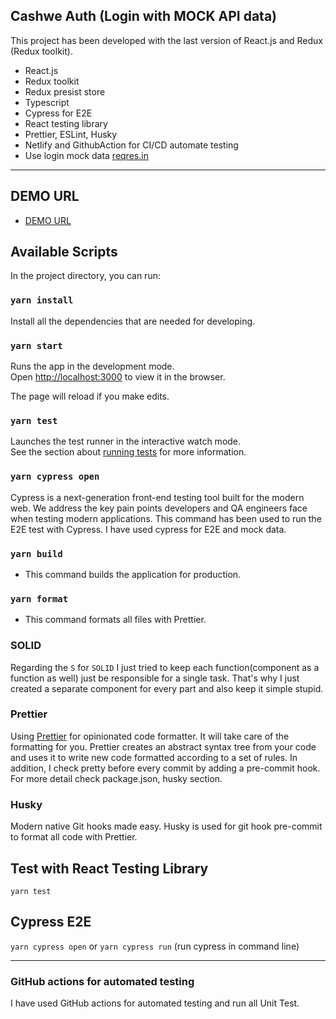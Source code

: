 ## Cashwe Auth (Login with MOCK API data)

This project has been developed with the last version of React.js and Redux (Redux toolkit).

- React.js
- Redux toolkit
- Redux presist store
- Typescript
- Cypress for E2E
- React testing library
- Prettier, ESLint, Husky
- Netlify and GithubAction for CI/CD automate testing
- Use login mock data [reqres.in](https://reqres.in/)

---

## DEMO URL

- [DEMO URL](https://cashew-login.netlify.app/)

## Available Scripts

In the project directory, you can run:

### `yarn install`

Install all the dependencies that are needed for developing.

### `yarn start`

Runs the app in the development mode.\
Open [http://localhost:3000](http://localhost:3000) to view it in the browser.

The page will reload if you make edits.

### `yarn test`

Launches the test runner in the interactive watch mode.\
See the section about [running tests](https://facebook.github.io/create-react-app/docs/running-tests) for more information.

### `yarn cypress open`

Cypress is a next-generation front-end testing tool built for the modern web. We address the key pain points developers and QA engineers face when testing modern applications.
This command has been used to run the E2E test with Cypress. I have used cypress for E2E and mock data.

### `yarn build`

- This command builds the application for production.

### `yarn format`

- This command formats all files with Prettier.

### SOLID

Regarding the `S` for `SOLID` I just tried to keep each function(component as a function as well)
just be responsible for a single task. That's why I just created a separate component for every part
and also keep it simple stupid.

### Prettier

Using [Prettier](https://prettier.io/) for opinionated code formatter.
It will take care of the formatting for you.
Prettier creates an abstract syntax tree from your code and uses it to write new code formatted according to a set of rules.
In addition, I check pretty before every commit by adding a pre-commit hook. For more detail check package.json, husky section.

### Husky

Modern native Git hooks made easy. Husky is used for git hook pre-commit to format all code with Prettier.

## Test with React Testing Library

`yarn test`

## Cypress E2E

`yarn cypress open` or `yarn cypress run` (run cypress in command line)

---

### GitHub actions for automated testing

I have used GitHub actions for automated testing and run all Unit Test.
